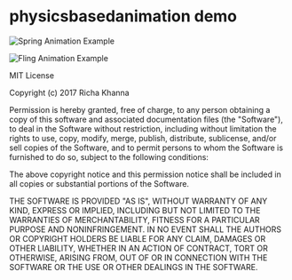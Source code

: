 # physicsbasedanimation demo

![Spring Animation Example](https://media.giphy.com/media/SkqXuXDCkV344/giphy.gif)

![Fling Animation Example](https://media.giphy.com/media/sHtLzSue1gVAk/giphy.gif)

MIT License

Copyright (c) 2017 Richa Khanna

Permission is hereby granted, free of charge, to any person obtaining a copy
of this software and associated documentation files (the "Software"), to deal
in the Software without restriction, including without limitation the rights
to use, copy, modify, merge, publish, distribute, sublicense, and/or sell
copies of the Software, and to permit persons to whom the Software is
furnished to do so, subject to the following conditions:

The above copyright notice and this permission notice shall be included in all
copies or substantial portions of the Software.

THE SOFTWARE IS PROVIDED "AS IS", WITHOUT WARRANTY OF ANY KIND, EXPRESS OR
IMPLIED, INCLUDING BUT NOT LIMITED TO THE WARRANTIES OF MERCHANTABILITY,
FITNESS FOR A PARTICULAR PURPOSE AND NONINFRINGEMENT. IN NO EVENT SHALL THE
AUTHORS OR COPYRIGHT HOLDERS BE LIABLE FOR ANY CLAIM, DAMAGES OR OTHER
LIABILITY, WHETHER IN AN ACTION OF CONTRACT, TORT OR OTHERWISE, ARISING FROM,
OUT OF OR IN CONNECTION WITH THE SOFTWARE OR THE USE OR OTHER DEALINGS IN THE
SOFTWARE.

